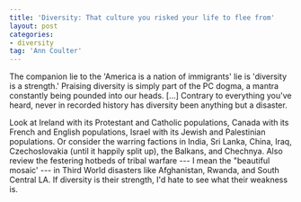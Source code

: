 ```yaml
---
title: 'Diversity: That culture you risked your life to flee from'
layout: post
categories:
- diversity
tag: 'Ann Coulter'
---
```


The companion lie to the 'America is a nation of immigrants' lie is 'diversity is a strength.' Praising diversity is simply part of the PC dogma, a mantra constantly being pounded into our heads. \[...\] Contrary to everything you've heard, never in recorded history has diversity been anything but a disaster.  
  
Look at Ireland with its Protestant and Catholic populations, Canada with its French and English populations, Israel with its Jewish and Palestinian populations. Or consider the warring factions in India, Sri Lanka, China, Iraq, Czechoslovakia (until it happily split up), the Balkans, and Chechnya. Also review the festering hotbeds of tribal warfare --- I mean the "beautiful mosaic' --- in Third World disasters like Afghanistan, Rwanda, and South Central LA. If diversity is their strength, I'd hate to see what their weakness is.